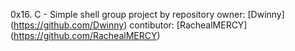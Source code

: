 0x16. C - Simple shell
group project by 
repository owner: [Dwinny] (https://github.com/Dwinny)
contibutor: [RachealMERCY] (https://github.com/RachealMERCY)

